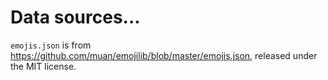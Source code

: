 # Data sources...

`emojis.json` is from https://github.com/muan/emojilib/blob/master/emojis.json, released under the MIT license.
